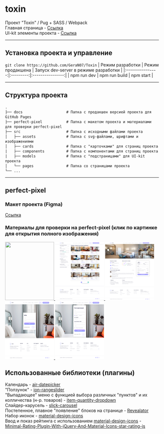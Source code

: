 # toxin
Проект "Toxin" / Pug + SASS / Webpack<br>
Главная страница - <a href="https://geran07.github.io/toxin/landing-page">Ссылка</a><br>
UI-kit элементы проекта - <a href="https://geran07.github.io/toxin/ui-kit">Ссылка</a>
____
## Установка проекта и управление
`git clone https://github.com/GeraN07/Toxin`
| Режим разработки | Режим продакшена | Запуск dev-server в режиме разработки |
|:----------------:|:---------:|:----------------:|
| npm run dev | npm run build | npm start |
____
## Структура проекта
    .
    ├── docs                    # Папка с продакшен версией проекта для GitHub Pages 
    ├── perfect-pixel           # Папка с макетом проекта и материалами для проверки perfect-pixel
    ├── src                     # Папка с исходными файлами проекта
    │   ├── assets              # Папка с svg-файлами, шрифтами и изображениями
    │   ├── cards               # Папка с "карточками" для страниц проекта
    |   ├── components          # Папка с компонентами для страниц проекта
    |   ├── models              # Папка с "подстраницами" для UI-kit проекта
    │   └── pages               # Папка со страницами проекта
    └── ...
____
## perfect-pixel
### Макет проекта (Figma)
<a href="https://github.com/GeraN07/toxin/blob/pug-old/perfect-pixel/toxin.fig">Ссылка</a>

### Материалы для проверки на perfect-pixel (клик по картинке для открытия полного изображения)
<a href="https://github.com/GeraN07/toxin/blob/pug-old/perfect-pixel/Landing%20page.jpg">
    <img src="https://github.com/GeraN07/toxin/pug-old/master/perfect-pixel/Landing%20page.jpg" height="190" width="160" >
</a>
<a href="https://github.com/GeraN07/toxin/blob/pug-old/perfect-pixel/Filter.png">
    <img src="https://github.com/GeraN07/toxin/blob/pug-old/perfect-pixel/Filter.png" height="190" width="160" >
</a>
<a href="https://github.com/GeraN07/toxin/blob/pug-old/perfect-pixel/Room details.png">
    <img src="https://github.com/GeraN07/toxin/blob/pug-old/perfect-pixel/Room details.png" height="190" width="160" >
</a>
<a href="https://github.com/GeraN07/toxin/blob/pug-old/perfect-pixel/Sign in.png">
    <img src="https://github.com/GeraN07/toxin/blob/pug-old/perfect-pixel/Sign in.png" height="190" width="160" >
</a>
<a href="https://github.com/GeraN07/toxin/blob/pug-old/perfect-pixel/Registration.png">
    <img src="https://github.com/GeraN07/toxin/blob/pug-old/perfect-pixel/Registration.png" height="190" width="160">
</a>

## Использованные библиотеки (плагины)
Календарь - <a href="https://github.com/t1m0n/air-datepicker">air-datepicker</a><br>
"Ползунок" - <a href="https://github.com/IonDen/ion.rangeSlider">ion-rangeslider</a><br>
"Выпадающее" меню с функцией выбора различных "пунктов" и их колличества (н-р. товаров) - <a href="https://github.com/reservamos/item-quantity-dropdown">item-quantity-dropdown</a><br>
Слайдер-карусель - <a href="https://github.com/kenwheeler/slick">slick-carousel</a><br>
Постепенное, плавное "появление" блоков на странице - <a href="https://github.com/QODIO/revealator">Revealator</a><br>
Набор иконок - <a href="https://github.com/google/material-design-icons">material-design-icons</a><br>
Ввод и показ рейтинга с использованием <a href="https://github.com/google/material-design-icons">material-design-icons</a> - <a href="https://www.jqueryscript.net/other/Minimal-Rating-Plugin-With-jQuery-And-Material-Icons-star-rating-js.html">Minimal-Rating-Plugin-With-jQuery-And-Material-Icons-star-rating-js</a>
